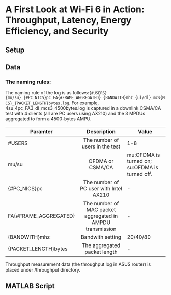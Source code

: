 # A First Look at Wi-Fi 6 in Action: Throughput, Latency, Energy Efficiency, and Security


## Setup
## Data 
### The naming rules:
The naming rule of the log is as follows:`{#USERS}{mu/su}_{#PC_NICS}pc_FA{#FRAME_AGGREGATED}_{BANDWITH}mhz_{ul/dl}_mcs{MCS}_{PACKET_LENGTH}bytes.log`. For example, 4su_4pc_FA3_dl_mcs3_4500bytes.log is captured in a downlink CSMA/CA test with 4 clients (all are PC users using AX210) and the 3 MPDUs aggregated to form a 4500-bytes AMPU. 

| Paramter     | Description           | Value |
| ------------- |:-------------:| -----|
| #USERS    | The number of users in the test |  1-8 |
| mu/su     | OFDMA or CSMA/CA      |  mu:OFDMA is turned on; su:OFDMA is turned off. |
| {#PC_NICS}pc | The number of PC user with Intel AX210    |  - |
|FA{#FRAME_AGGREGATED}| The number of MAC packet aggregated in AMPDU transmission |- |
|{BANDWITH}mhz| Bandwith setting | 20/40/80| 
|{PACKET_LENGTH}bytes| The aggregated packet length| -|



Throughput measurement data (the throughput log in ASUS router) is placed under /throughput directory.




## MATLAB Script

